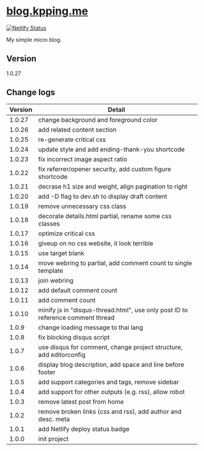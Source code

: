 # [blog.kpping.me](https://blog.kpping.me)

[![Netlify Status](https://api.netlify.com/api/v1/badges/b37e842c-ff0b-48d0-a0ce-4f9018074209/deploy-status)](https://app.netlify.com/sites/xenodochial-roentgen-5bbc18/deploys)

My simple micro blog.

## Version

1.0.27

## Change logs

|Version|Detail
|---|---|
|1.0.27|change background and foreground color|
|1.0.26|add related content section|
|1.0.25|re-generate critical css|
|1.0.24|update style and add ending-thank-you shortcode|
|1.0.23|fix incorrect image aspect ratio|
|1.0.22|fix referrer/opener security, add custom figure shortcode|
|1.0.21|decrase h1 size and weight, align pagination to right|
|1.0.20|add -D flag to dev.sh to display draft content|
|1.0.19|remove unnecessary css class|
|1.0.18|decorate details.html partial, rename some css classes|
|1.0.17|optimize critical css|
|1.0.16|giveup on no css website, it look terrible|
|1.0.15|use target blank|
|1.0.14|move webring to partial, add comment count to single template|
|1.0.13|join webring|
|1.0.12|add default comment count|
|1.0.11|add comment count|
|1.0.10|minify js in "disqus-thread.html", use only post ID to reference comment thread|
|1.0.9|change loading message to thai lang|
|1.0.8|fix blocking disqus script|
|1.0.7|use disqus for comment, change project structure, add editorconfig|
|1.0.6|display blog description, add space and line before footer|
|1.0.5|add support categories and tags, remove sidebar|
|1.0.4|add support for other outputs (e.g. rss), allow robot|
|1.0.3|remove latest post from home|
|1.0.2|remove broken links (css and rss), add author and desc. meta|
|1.0.1|add Netlify deploy status badge|
|1.0.0|init project|
